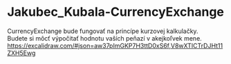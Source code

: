 # Jakubec_Kubala-CurrencyExchange

CurrencyExchange bude fungovať na princípe kurzovej kalkulačky.<br>
Budete si môcť výpočitať hodnotu vaších peňazí v akejkoľvek mene.<br>
https://excalidraw.com/#json=aw37pImGKP7H3ttD0xS6f,V8wXTICTrDJHt11ZXH5Ewg
